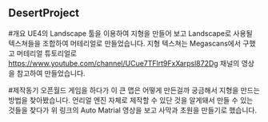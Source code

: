 ## DesertProject
#개요
UE4의 Landscape 툴을 이용하여 지형을 만들어 보고 Landscape로 사용될 텍스쳐들을 조합하여 머테리얼로 만들었습니다.
지형 텍스쳐는 Megascans에서 구했고 머테리얼 튜토리얼로 https://www.youtube.com/channel/UCue7TFlrt9FxXarpsl872Dg 채널의 영상을 참고하여 만들었습니다.

#제작동기
오픈월드 게임을 하다가 이 큰 맵은 어떻게 만든걸까 궁금해서 지형을 만드는 방법을 찾아봤습니다.
언리얼 엔진 자체로 제작할 수 있단 것을 알게돼서 만들 수 있는 것들을 찾다가 위 링크의 Auto Matrial 영상을 보고 사막과 초원을 만들기로 했습니다.
